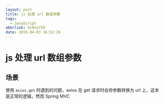 ```yaml
---
layout: post
title: js 处理 url 数组参数
tags:
  - JavaScript
abbrlink: dc9ce759
date: 2019-04-03 16:52:29
---
```


# js 处理 url 数组参数

## 场景

使用 `axios.get` 时遇到的问题，axios 在 get 请求时会将参数转换为 url 上，这本是正常的逻辑，然而 Spring MVC